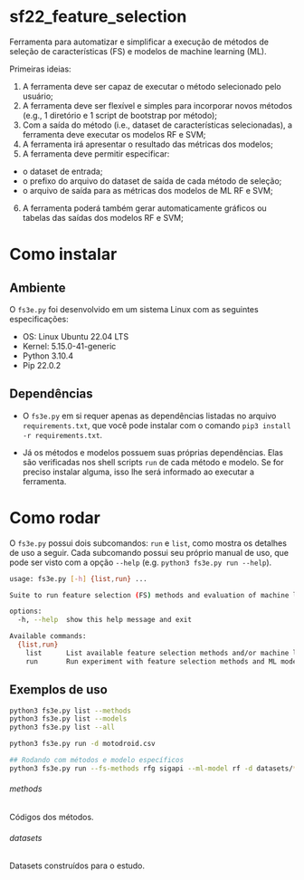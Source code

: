 # sf22_feature_selection

Ferramenta para automatizar e simplificar a execução de métodos de seleção de características (FS) e modelos de machine learning (ML).

Primeiras ideias:
1. A ferramenta deve ser capaz de executar o método selecionado pelo usuário;
2. A ferramenta deve ser flexível e simples para incorporar novos métodos (e.g., 1 diretório e 1 script de bootstrap por método);
3. Com a saída do método (i.e., dataset de características selecionadas), a ferramenta deve executar os modelos RF e SVM;
4. A ferramenta irá apresentar o resultado das métricas dos modelos;
5. A ferramenta deve permitir especificar: 
- o dataset de entrada;
- o prefixo do arquivo do dataset de saída de cada método de seleção;
- o arquivo de saída para as métricas dos modelos de ML RF e SVM;

6. A ferramenta poderá também gerar automaticamente gráficos ou tabelas das saídas dos modelos RF e SVM;

# Como instalar

## Ambiente 

O `fs3e.py` foi desenvolvido em um sistema Linux com as seguintes especificações:
- OS: Linux Ubuntu 22.04 LTS
- Kernel: 5.15.0-41-generic
- Python 3.10.4
- Pip 22.0.2

## Dependências

- O `fs3e.py` em si requer apenas as dependências listadas no arquivo `requirements.txt`, que você pode instalar com o comando `pip3 install -r requirements.txt`. 

- Já os métodos e modelos possuem suas próprias dependências. Elas são verificadas nos shell scripts `run` de cada método e modelo. Se for preciso instalar alguma, isso lhe será informado ao executar a ferramenta.

# Como rodar

O `fs3e.py` possui dois subcomandos: `run` e `list`, como mostra os detalhes de uso a seguir. Cada subcomando possui seu próprio manual de uso, que pode ser visto com a opção `--help` (e.g. `python3 fs3e.py run --help`).

```bash
usage: fs3e.py [-h] {list,run} ...

Suite to run feature selection (FS) methods and evaluation of machine learning (ML) algorithms

options:
  -h, --help  show this help message and exit

Available commands:
  {list,run}
    list      List available feature selection methods and/or machine learning models
    run       Run experiment with feature selection methods and ML models

```

## Exemplos de uso
```bash
python3 fs3e.py list --methods
python3 fs3e.py list --models
python3 fs3e.py list --all

python3 fs3e.py run -d motodroid.csv

## Rodando com métodos e modelo específicos
python3 fs3e.py run --fs-methods rfg sigapi --ml-model rf -d datasets/*.csv
```
###### methods
Códigos dos métodos.

###### datasets 
Datasets construídos para o estudo.

